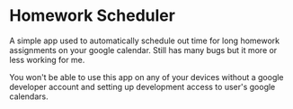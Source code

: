 # Homework Scheduler
A simple app used to automatically schedule out time for long homework assignments on your google calendar. Still has many bugs but it more or less working for me.

You won't be able to use this app on any of your devices without a google developer account and setting up development access to user's google calendars.
